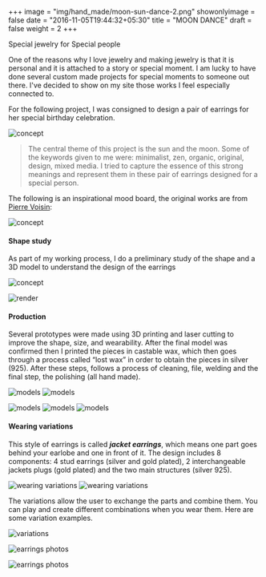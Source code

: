 +++
image = "img/hand_made/moon-sun-dance-2.png"
showonlyimage = false
date = "2016-11-05T19:44:32+05:30"
title = "MOON DANCE"
draft = false
weight = 2
+++

Special jewelry for Special people
<!--more-->

One of the reasons why I love jewelry and making jewelry is that it is personal and it is attached to a story or special moment.
I am lucky to have done several custom made projects for special moments to someone out there.
I've decided to show on my site those works I feel especially connected to. 

For the following project, I was consigned to design a pair of earrings for her special birthday celebration.

![concept](/img/hand_made/moon-sun-dance-3.png)

> The central theme of this project is the sun and the moon. Some of the keywords given to me were: minimalist, zen, organic, original, design, mixed media. I tried to capture the essence of this strong meanings and represent them in these pair of earrings designed for a special person. 

The following is an inspirational mood board, the original works are from [Pierre Voisin](https://theultralinx.com/2015/08/perfectly-simple-geometric-illustrations-by-pierre-voisin/):

![concept](/img/hand_made/moon-sun-dance-4.png)

#### Shape study

As part of my working process, I do a preliminary study of the shape and a 3D model to understand the design of the earrings 

![concept](/img/hand_made/preliminary-study-2.png)

![render](/img/hand_made/moon-sun-dance-render.jpg)

#### Production

Several prototypes were made using 3D printing and laser cutting to improve the shape, size, and wearability. After the final model was confirmed then I printed the pieces in castable wax, which then goes through a process called “lost wax” in order to obtain the pieces in silver (925). After these steps, follows a process of cleaning, file, welding and the final step, the polishing (all hand made).

![models](/img/hand_made/earrings-work-in-progress2.jpg)
![models](/img/hand_made/earrings-work-in-progress.jpg)

![models](/img/hand_made/earrings-work-in-progress4.jpg)
![models](/img/hand_made/earrings-work-in-progress3.jpg)
![models](/img/hand_made/earrings-work-in-progress5.jpg)

#### Wearing variations

This style of earrings is called  **_jacket earrings_**, which means one part goes behind your earlobe and one in front of it. The design includes 8 components: 4 stud earrings (silver and gold plated), 2 interchangeable jackets plugs (gold plated) and the two main structures (silver 925).

![wearing variations](/img/hand_made/variations-parts.jpg)
![wearing variations](/img/hand_made/variations-2.jpg)

The variations allow the user to exchange the parts and combine them. You can play and create different combinations when you wear them. Here are some variation examples.

![variations](/img/hand_made/wear-variations.png)

![earrings photos](/img/hand_made/earrings-models.jpg)

![earrings photos](/img/hand_made/earrings-moon-dance.jpg)